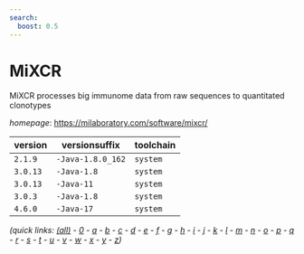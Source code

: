 ```yaml
---
search:
  boost: 0.5
---
```

# MiXCR

MiXCR processes big immunome data from raw sequences  to quantitated clonotypes

*homepage*: <https://milaboratory.com/software/mixcr/>

version | versionsuffix | toolchain
--------|---------------|----------
``2.1.9`` | ``-Java-1.8.0_162`` | ``system``
``3.0.13`` | ``-Java-1.8`` | ``system``
``3.0.13`` | ``-Java-11`` | ``system``
``3.0.3`` | ``-Java-1.8`` | ``system``
``4.6.0`` | ``-Java-17`` | ``system``


*(quick links: [(all)](../index.md) - [0](../0/index.md) - [a](../a/index.md) - [b](../b/index.md) - [c](../c/index.md) - [d](../d/index.md) - [e](../e/index.md) - [f](../f/index.md) - [g](../g/index.md) - [h](../h/index.md) - [i](../i/index.md) - [j](../j/index.md) - [k](../k/index.md) - [l](../l/index.md) - [m](../m/index.md) - [n](../n/index.md) - [o](../o/index.md) - [p](../p/index.md) - [q](../q/index.md) - [r](../r/index.md) - [s](../s/index.md) - [t](../t/index.md) - [u](../u/index.md) - [v](../v/index.md) - [w](../w/index.md) - [x](../x/index.md) - [y](../y/index.md) - [z](../z/index.md))*

